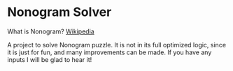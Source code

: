 # Nonogram Solver

What is Nonogram? [Wikipedia](https://en.wikipedia.org/wiki/Nonogram)

A project to solve Nonogram puzzle. It is not in its full optimized logic, since it is just for fun, and many improvements can be made. If you have any inputs I will be glad to hear it!
